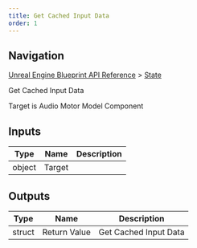 ```yaml
---
title: Get Cached Input Data
order: 1
---
```

## Navigation

[Unreal Engine Blueprint API Reference](https://dev.epicgames.com/documentation/en-us/unreal-engine/BlueprintAPI) > [State](https://dev.epicgames.com/documentation/en-us/unreal-engine/BlueprintAPI/State)

Get Cached Input Data

Target is Audio Motor Model Component

## Inputs

| Type | Name | Description |
| --- | --- | --- |
| object | Target |  |

## Outputs

| Type | Name | Description |
| --- | --- | --- |
| struct | Return Value | Get Cached Input Data |
